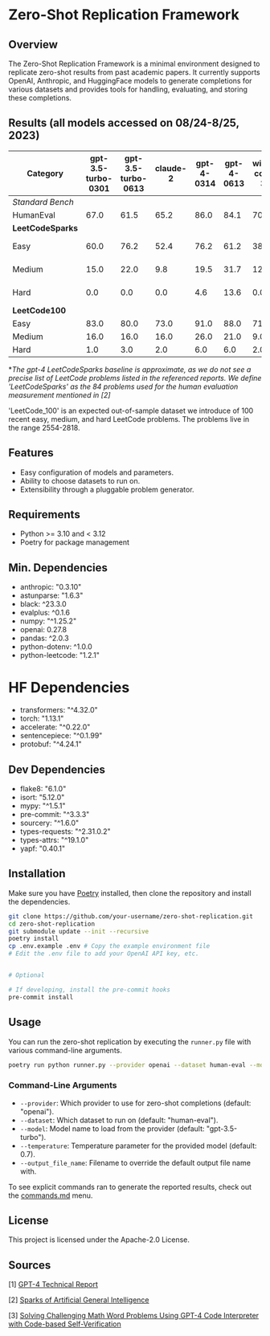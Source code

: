 # Zero-Shot Replication Framework

## Overview

The Zero-Shot Replication Framework is a minimal environment designed to replicate zero-shot results from past academic papers. It currently supports OpenAI, Anthropic, and HuggingFace models to generate completions for various datasets and provides tools for handling, evaluating, and storing these completions.

## Results (all models accessed on 08/24-8/25, 2023)

| Category             | gpt-3.5-turbo-0301 | gpt-3.5-turbo-0613 | claude-2 | gpt-4-0314 | gpt-4-0613 | wizard-coder-34b | gpt-4 Baseline | Sources  |
|----------------------|--------------------|--------------------|----------|------------|------------|------------------|----------------|----------|
| *Standard Bench*     |                    |                    |          |            |            |                  |                |          |
| HumanEval            | 67.0               | 61.5               | 65.2     | 86.0       | 84.1       | 70.7             | 67.0           | [1]      |
| **LeetCodeSparks**   |                    |                    |          |            |            |                  |                | [1,2]    |
| Easy                 | 60.0               | 76.2               | 52.4     | 76.2       | 61.2       | 38.1             | 68.2-75.6      | [1,2]*   |
| Medium               | 15.0               | 22.0               | 9.8      | 19.5       | 31.7       | 12.2             | 26.7-40.0      | [1,2]*   |
| Hard                 | 0.0                | 0.0                | 0.0      | 4.6        | 13.6       | 0.0              | 6.6-10.7       | [1,2]*   |
| **LeetCode100**      |                    |                    |          |            |            |                  |                |          |
| Easy                 | 83.0               | 80.0               | 73.0     | 91.0       | 88.0       | 71.0             | N/A            |          |
| Medium               | 16.0               | 16.0               | 16.0     | 26.0       | 21.0       | 9.0              | N/A            |          |
| Hard                 | 1.0                | 3.0                | 2.0      | 6.0        | 6.0        | 2.0              | N/A            |          |

**The gpt-4 LeetCodeSparks baseline is approximate, as we do not see a precise list of LeetCode problems listed in the referenced reports. We define 'LeetCodeSparks' as the 84 problems used for the human evaluation measurement mentioned in [2]*

'LeetCode_100' is an expected out-of-sample dataset we introduce of 100 recent easy, medium, and hard LeetCode problems. The problems live in the range 2554-2818.

<!-- | MATH                 | XX                 | XX                 | XX       | XX         | XX         | XX             | [3]      | -->
<!-- | GSM8K                | 71.1               | 67.6               | Pend.    | 90.4       | 91.0       |                  | 87.1           | [2]      | -->
<!-- | *Other*              |                    |                    |          |            |            |                  |                |          |
| EvalPlus             | 59.1               | 54.2               | 54.9     | 80.5       | 74.4       | 60.3             | N/A            |          | -->

## Features

- Easy configuration of models and parameters.
- Ability to choose datasets to run on.
- Extensibility through a pluggable problem generator.

## Requirements

- Python >= 3.10 and < 3.12
- Poetry for package management

## Min. Dependencies

- anthropic: "0.3.10"
- astunparse: "1.6.3"
- black: ^23.3.0
- evalplus: ^0.1.6
- numpy: "^1.25.2"
- openai: 0.27.8
- pandas: ^2.0.3
- python-dotenv: ^1.0.0
- python-leetcode: "1.2.1"

# HF Dependencies

- transformers: "^4.32.0"
- torch: "1.13.1"
- accelerate: "^0.22.0"
- sentencepiece: "^0.1.99"
- protobuf: "^4.24.1"

## Dev Dependencies

- flake8: "6.1.0"
- isort: "5.12.0"
- mypy: "^1.5.1"
- pre-commit: "^3.3.3"
- sourcery: "^1.6.0"
- types-requests: "^2.31.0.2"
- types-attrs: "^19.1.0"
- yapf: "0.40.1"

## Installation

Make sure you have [Poetry](https://python-poetry.org/) installed, then clone the repository and install the dependencies.

```bash
git clone https://github.com/your-username/zero-shot-replication.git
cd zero-shot-replication
git submodule update --init --recursive
poetry install
cp .env.example .env # Copy the example environment file
# Edit the .env file to add your OpenAI API key, etc.


# Optional

# If developing, install the pre-commit hooks
pre-commit install 

```

## Usage

You can run the zero-shot replication by executing the `runner.py` file with various command-line arguments.

```bash
poetry run python runner.py --provider openai --dataset human-eval --model gpt-4-0613 --temperature 0.7
```

### Command-Line Arguments

- `--provider`: Which provider to use for zero-shot completions (default: "openai").
- `--dataset`: Which dataset to run on (default: "human-eval").
- `--model`: Model name to load from the provider (default: "gpt-3.5-turbo").
- `--temperature`: Temperature parameter for the provided model (default: 0.7).
- `--output_file_name`: Filename to override the default output file name with.

To see explicit commands ran to generate the reported results, check out the [commands.md](commands.md) menu.

## License

This project is licensed under the Apache-2.0 License.

## Sources

[1] [GPT-4 Technical Report](https://arxiv.org/abs/2303.08774)

[2] [Sparks of Artificial General Intelligence](https://arxiv.org/pdf/2303.12712.pdf)

[3] [Solving Challenging Math Word Problems Using GPT-4 Code Interpreter with Code-based Self-Verification](https://paperswithcode.com/paper/solving-challenging-math-word-problems-using)